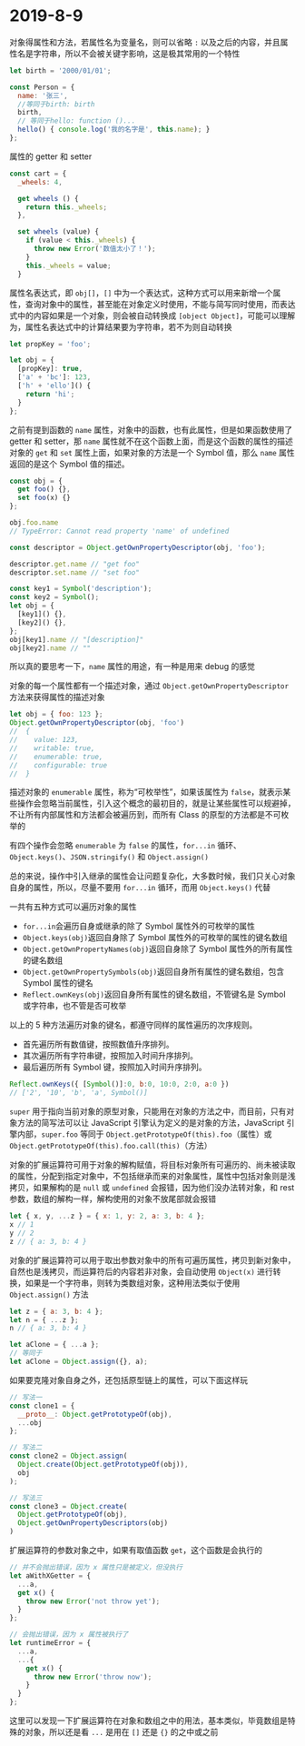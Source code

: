 # 2019-8-9

对象得属性和方法，若属性名为变量名，则可以省略 `:` 以及之后的内容，并且属性名是字符串，所以不会被关键字影响，这是极其常用的一个特性

```JavaScript
let birth = '2000/01/01';

const Person = {
  name: '张三',
  //等同于birth: birth
  birth,
  // 等同于hello: function ()...
  hello() { console.log('我的名字是', this.name); }
};
```

属性的 getter 和 setter

```JavaScript
const cart = {
  _wheels: 4,

  get wheels () {
    return this._wheels;
  },

  set wheels (value) {
    if (value < this._wheels) {
      throw new Error('数值太小了！');
    }
    this._wheels = value;
  }
```

属性名表达式，即 `obj[]`，`[]` 中为一个表达式，这种方式可以用来新增一个属性，查询对象中的属性，甚至能在对象定义时使用，不能与简写同时使用，而表达式中的内容如果是一个对象，则会被自动转换成 `[object Object]`，可能可以理解为，属性名表达式中的计算结果要为字符串，若不为则自动转换

```JavaScript
let propKey = 'foo';

let obj = {
  [propKey]: true,
  ['a' + 'bc']: 123,
  ['h' + 'ello']() {
    return 'hi';
  }
};
```

之前有提到函数的 `name` 属性，对象中的函数，也有此属性，但是如果函数使用了 getter 和 setter，那 `name` 属性就不在这个函数上面，而是这个函数的属性的描述对象的 `get` 和 `set` 属性上面，如果对象的方法是一个 Symbol 值，那么 `name` 属性返回的是这个 Symbol 值的描述。

```JavaScript
const obj = {
  get foo() {},
  set foo(x) {}
};

obj.foo.name
// TypeError: Cannot read property 'name' of undefined

const descriptor = Object.getOwnPropertyDescriptor(obj, 'foo');

descriptor.get.name // "get foo"
descriptor.set.name // "set foo"

const key1 = Symbol('description');
const key2 = Symbol();
let obj = {
  [key1]() {},
  [key2]() {},
};
obj[key1].name // "[description]"
obj[key2].name // ""
```

所以真的要思考一下，`name` 属性的用途，有一种是用来 debug 的感觉

对象的每一个属性都有一个描述对象，通过 `Object.getOwnPropertyDescriptor` 方法来获得属性的描述对象

```JavaScript
let obj = { foo: 123 };
Object.getOwnPropertyDescriptor(obj, 'foo')
//  {
//    value: 123,
//    writable: true,
//    enumerable: true,
//    configurable: true
//  }
```

描述对象的 `enumerable` 属性，称为“可枚举性”，如果该属性为 `false`，就表示某些操作会忽略当前属性，引入这个概念的最初目的，就是让某些属性可以规避掉，不让所有内部属性和方法都会被遍历到，而所有 Class 的原型的方法都是不可枚举的

有四个操作会忽略 `enumerable` 为 `false` 的属性，`for...in` 循环、`Object.keys()`、`JSON.stringify()` 和 `Object.assign()`

总的来说，操作中引入继承的属性会让问题复杂化，大多数时候，我们只关心对象自身的属性，所以，尽量不要用 `for...in` 循环，而用 `Object.keys()` 代替

一共有五种方式可以遍历对象的属性

- `for...in`会遍历自身或继承的除了 Symbol 属性外的可枚举的属性
- `Object.keys(obj)`返回自身除了 Symbol 属性外的可枚举的属性的键名数组
- `Object.getOwnPropertyNames(obj)`返回自身除了 Symbol 属性外的所有属性的键名数组
- `Object.getOwnPropertySymbols(obj)`返回自身所有属性的键名数组，包含 Symbol 属性的键名
- `Reflect.ownKeys(obj)`返回自身所有属性的键名数组，不管键名是 Symbol 或字符串，也不管是否可枚举

以上的 5 种方法遍历对象的键名，都遵守同样的属性遍历的次序规则。

- 首先遍历所有数值键，按照数值升序排列。
- 其次遍历所有字符串键，按照加入时间升序排列。
- 最后遍历所有 Symbol 键，按照加入时间升序排列。

```JavaScript
Reflect.ownKeys({ [Symbol()]:0, b:0, 10:0, 2:0, a:0 })
// ['2', '10', 'b', 'a', Symbol()]
```

`super` 用于指向当前对象的原型对象，只能用在对象的方法之中，而目前，只有对象方法的简写法可以让 JavaScript 引擎认为定义的是对象的方法，JavaScript 引擎内部，`super.foo` 等同于 `Object.getPrototypeOf(this).foo`（属性）或 `Object.getPrototypeOf(this).foo.call(this)`（方法）

对象的扩展运算符可用于对象的解构赋值，将目标对象所有可遍历的、尚未被读取的属性，分配到指定对象中，不包括继承而来的对象属性，属性中包括对象则是浅拷贝，如果解构的是 `null` 或 `undefined` 会报错，因为他们没办法转对象，和 rest 参数，数组的解构一样，解构使用的对象不放尾部就会报错

```JavaScript
let { x, y, ...z } = { x: 1, y: 2, a: 3, b: 4 };
x // 1
y // 2
z // { a: 3, b: 4 }
```

对象的扩展运算符可以用于取出参数对象中的所有可遍历属性，拷贝到新对象中，自然也是浅拷贝，而运算符后的内容若非对象，会自动使用 `Object(x)` 进行转换，如果是一个字符串，则转为类数组对象，这种用法类似于使用 `Object.assign()` 方法

```JavaScript
let z = { a: 3, b: 4 };
let n = { ...z };
n // { a: 3, b: 4 }

let aClone = { ...a };
// 等同于
let aClone = Object.assign({}, a);
```

如果要克隆对象自身之外，还包括原型链上的属性，可以下面这样玩

```JavaScript
// 写法一
const clone1 = {
  __proto__: Object.getPrototypeOf(obj),
  ...obj
};

// 写法二
const clone2 = Object.assign(
  Object.create(Object.getPrototypeOf(obj)),
  obj
);

// 写法三
const clone3 = Object.create(
  Object.getPrototypeOf(obj),
  Object.getOwnPropertyDescriptors(obj)
)
```

扩展运算符的参数对象之中，如果有取值函数 `get`，这个函数是会执行的

```JavaScript
// 并不会抛出错误，因为 x 属性只是被定义，但没执行
let aWithXGetter = {
  ...a,
  get x() {
    throw new Error('not throw yet');
  }
};

// 会抛出错误，因为 x 属性被执行了
let runtimeError = {
  ...a,
  ...{
    get x() {
      throw new Error('throw now');
    }
  }
};
```

这里可以发现一下扩展运算符在对象和数组之中的用法，基本类似，毕竟数组是特殊的对象，所以还是看 `...` 是用在 `[]` 还是 `{}` 的之中或之前
